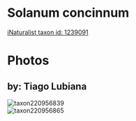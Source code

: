 
Solanum concinnum
=================
  
[iNaturalist taxon id: 1239091](https://www.inaturalist.org/taxa/1239091)
# Photos

## by: Tiago Lubiana
  
![taxon220956839](https://inaturalist-open-data.s3.amazonaws.com/photos/236771863/medium.jpeg)  
![taxon220956865](https://inaturalist-open-data.s3.amazonaws.com/photos/236771904/medium.jpeg)